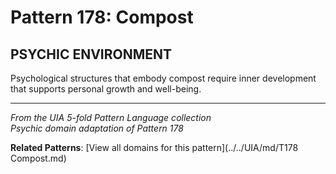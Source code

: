 # Pattern 178: Compost

## PSYCHIC ENVIRONMENT

Psychological structures that embody compost require inner development that supports personal growth and well-being.

---

*From the UIA 5-fold Pattern Language collection*  
*Psychic domain adaptation of Pattern 178*

**Related Patterns**: [View all domains for this pattern](../../UIA/md/T178 Compost.md)